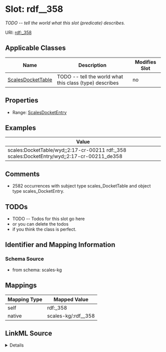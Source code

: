 

# Slot: rdf__358


_TODO -- tell the world what this slot (predicate) describes._





URI: [rdf:_358](http://www.w3.org/1999/02/22-rdf-syntax-ns#_358)



<!-- no inheritance hierarchy -->





## Applicable Classes

| Name | Description | Modifies Slot |
| --- | --- | --- |
| [ScalesDocketTable](../classes/ScalesDocketTable.md) | TODO -- tell the world what this class (type) describes |  no  |







## Properties

* Range: [ScalesDocketEntry](../classes/ScalesDocketEntry.md)






## Examples

| Value |
| --- |
| scales:DocketTable/wyd;;2:17-cr-00211 rdf:_358 scales:DocketEntry/wyd;;2:17-cr-00211_de358 |

## Comments

* 2582 occurrences with subject type scales_DocketTable and object type scales_DocketEntry.

## TODOs

* TODO -- Todos for this slot go here
* or you can delete the todos
* if you think the class is perfect.

## Identifier and Mapping Information







### Schema Source


* from schema: scales-kg




## Mappings

| Mapping Type | Mapped Value |
| ---  | ---  |
| self | rdf:_358 |
| native | scales-kg/:rdf__358 |




## LinkML Source

<details>
```yaml
name: rdf__358
description: TODO -- tell the world what this slot (predicate) describes.
todos:
- TODO -- Todos for this slot go here
- or you can delete the todos
- if you think the class is perfect.
comments:
- 2582 occurrences with subject type scales_DocketTable and object type scales_DocketEntry.
examples:
- value: scales:DocketTable/wyd;;2:17-cr-00211 rdf:_358 scales:DocketEntry/wyd;;2:17-cr-00211_de358
from_schema: scales-kg
rank: 1000
slot_uri: rdf:_358
alias: rdf__358
domain_of:
- scales_DocketTable
range: scales_DocketEntry

```
</details>
